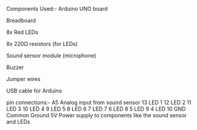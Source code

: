  Components Used:-
Arduino UNO board

Breadboard

8x Red LEDs

8x 220Ω resistors (for LEDs)

Sound sensor module (microphone)

Buzzer

Jumper wires

USB cable for Arduino

pin connections:-
A5	Analog input from sound sensor
13	LED 1
12	LED 2
11	LED 3
10	LED 4
9	LED 5
8	LED 6
7	LED 7
6	LED 8
5	LED 9
4	LED 10
GND	Common Ground
5V	Power supply to components like the sound sensor and LEDs
